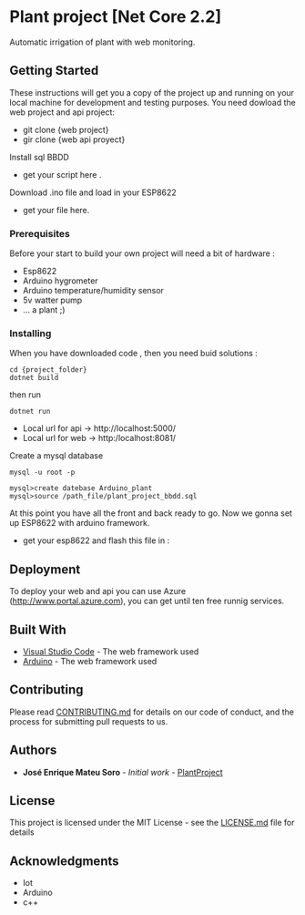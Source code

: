 # Plant project [Net Core 2.2]


Automatic irrigation of plant with web monitoring.
## Getting Started

These instructions will get you a copy of the project up and running on your local machine for development and testing purposes. 
You need dowload the web project and api project: 
 - git clone {web project}
 - gir clone {web api proyect}

Install sql BBDD
  * get your script here .

Download .ino file and load in your ESP8622
  * get your file here.

### Prerequisites

Before your start to build your own project will need a bit of hardware : 
 - Esp8622
 - Arduino hygrometer
 - Arduino temperature/humidity sensor
 - 5v watter pump
 - ... a plant ;)
 
### Installing

When you have downloaded code , then you need buid solutions : 
```
cd {project_folder}
dotnet build
```
then run 
```
dotnet run
```

- Local url for api -> http://localhost:5000/
- Local url for web -> http:/localhost:8081/

Create a mysql database

```
mysql -u root -p

mysql>create datebase Arduino_plant
mysql>source /path_file/plant_project_bbdd.sql
```

At this point you have all the front and back ready to go. Now we gonna set up ESP8622 with arduino framework.

* get your esp8622 and flash this file in :



## Deployment

To deploy your web and api you can use Azure (http://www.portal.azure.com), you can get until ten free runnig services.

## Built With

* [Visual Studio Code](http://www.code.visualstudio.com/) - The web framework used
* [Arduino](https://www.arduino.cc/) - The web framework used

## Contributing

Please read [CONTRIBUTING.md](https://gist.github.com/PurpleBooth/b24679402957c63ec426) for details on our code of conduct, and the process for submitting pull requests to us.


## Authors

* **José Enrique Mateu Soro** - *Initial work* - [PlantProject](https://github.com/ijosee/Plant_project/)

## License

This project is licensed under the MIT License - see the [LICENSE.md](LICENSE.md) file for details

## Acknowledgments

* Iot
* Arduino
* c++

